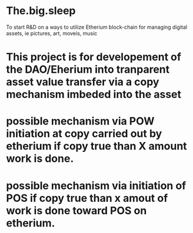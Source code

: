 # The.big.sleep
To start R&amp;D on a ways to utilize Etherium block-chain for managing digital assets, ie  pictures, art, moveis, music
# This project is for developement of the DAO/Eherium into tranparent asset value transfer via a copy mechanism imbeded into the asset
# possible mechanism via POW initiation at copy carried out by etherium if copy true than X amount work is done.
# possible mechanism via initiation of POS if copy true than x amout of work is done toward POS on etherium.
